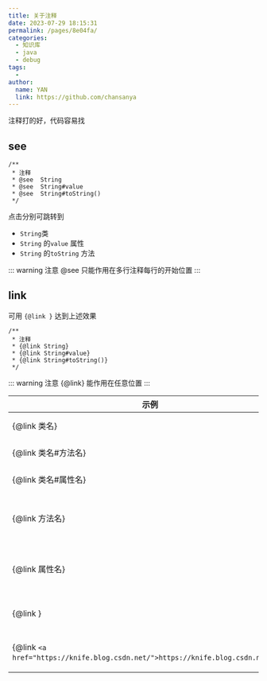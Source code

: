 ```yaml
---
title: 关于注释
date: 2023-07-29 18:15:31
permalink: /pages/8e04fa/
categories:
  - 知识库
  - java
  - debug
tags:
  - 
author: 
  name: YAN
  link: https://github.com/chansanya
---
```


注释打的好，代码容易找

<!-- more -->



## see

```
/**
 * 注释
 * @see  String
 * @see  String#value
 * @see  String#toString() 
 */
```
点击分别可跳转到

- `String`类
- `String` 的`value` 属性
- `String` 的`toString` 方法

::: warning 注意
@see 只能作用在多行注释每行的开始位置
:::

## link

可用 `{@link }` 达到上述效果

```javas
/**
 * 注释
 * {@link String}  
 * {@link String#value}  
 * {@link String#toString()}  
 */
```

::: warning 注意
{@link} 能作用在任意位置
:::


| 示例                                                                                | 	作用      |
|-----------------------------------------------------------------------------------|----------|
| {@link 类名}                                                                        | 跳转类      |
| {@link 类名#方法名}                                                                    | 跳转方法     |
| {@link 类名#属性名}                                                                    | 跳转属性     |
| {@link 方法名}                                                                       | 跳转到本类的方法 |
| {@link 属性名}                                                                       | 跳转到本类的属性 |
| {@link <a href="https://knife.blog.csdn.net/"></a>}                               | 跳转到网址。   |
| {@link  `<a href="https://knife.blog.csdn.net/">https://knife.blog.csdn.net</a>`} | 跳转到网址。   |

